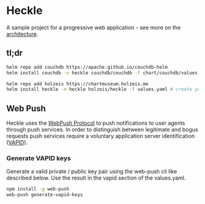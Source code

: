 # Heckle

A sample project for a progressive web application - see more on the [architecture](architecture/README.md).

## tl;dr

```bash
helm repo add couchdb https://apache.github.io/couchdb-helm
helm install couchdb -n heckle couchdb/couchdb -f chart/couchdb/values.yaml --create-namespace

helm repo add holzeis https://chartmuseum.holzeis.me
helm install heckle -n heckle holzeis/heckle -f values.yaml # create your own values.yaml
```

## Web Push

Heckle uses the [WebPush Protocol](https://datatracker.ietf.org/doc/html/draft-ietf-webpush-protocol) to push notifications to user agents through push services. In order to distinguish between legitimate and bogus requests push services require a voluntary application server identification ([VAPID](https://datatracker.ietf.org/doc/html/draft-thomson-webpush-vapid)).


### Generate VAPID keys

Generate a valid private / public key pair using the web-push cli like described below. Use the result in the vapid section of the values.yaml.

```bash
npm install -g web-push
web-push generate-vapid-keys
```